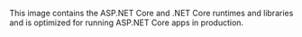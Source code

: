 This image contains the ASP.NET Core and .NET Core runtimes and libraries and is optimized for running ASP.NET Core apps in production.
